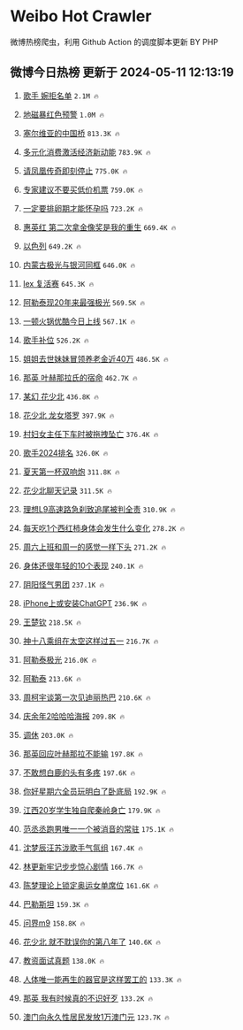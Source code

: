 # Weibo Hot Crawler 



微博热榜爬虫，利用 Github Action 的调度脚本更新 BY PHP 


## 微博今日热榜 更新于 2024-05-11 12:13:19 
1. [歌手 婉拒名单](https://s.weibo.com/weibo?q=%E6%AD%8C%E6%89%8B%20%E5%A9%89%E6%8B%92%E5%90%8D%E5%8D%95&t=31&band_rank=1&Refer=top) `2.1M 🔥` 

1. [地磁暴红色预警](https://s.weibo.com/weibo?q=%23%E5%9C%B0%E7%A3%81%E6%9A%B4%E7%BA%A2%E8%89%B2%E9%A2%84%E8%AD%A6%23&t=31&band_rank=2&Refer=top) `1.0M 🔥` 

1. [塞尔维亚的中国桥](https://s.weibo.com/weibo?q=%23%E5%A1%9E%E5%B0%94%E7%BB%B4%E4%BA%9A%E7%9A%84%E4%B8%AD%E5%9B%BD%E6%A1%A5%23&t=31&band_rank=3&Refer=top) `813.3K 🔥` 

1. [多元化消费激活经济新动能](https://s.weibo.com/weibo?q=%E5%A4%9A%E5%85%83%E5%8C%96%E6%B6%88%E8%B4%B9%E6%BF%80%E6%B4%BB%E7%BB%8F%E6%B5%8E%E6%96%B0%E5%8A%A8%E8%83%BD&t=31&band_rank=4&Refer=top) `783.9K 🔥` 

1. [请凤凰传奇即刻停止](https://s.weibo.com/weibo?q=%E8%AF%B7%E5%87%A4%E5%87%B0%E4%BC%A0%E5%A5%87%E5%8D%B3%E5%88%BB%E5%81%9C%E6%AD%A2&t=31&band_rank=5&Refer=top) `775.0K 🔥` 

1. [专家建议不要买低价机票](https://s.weibo.com/weibo?q=%23%E4%B8%93%E5%AE%B6%E5%BB%BA%E8%AE%AE%E4%B8%8D%E8%A6%81%E4%B9%B0%E4%BD%8E%E4%BB%B7%E6%9C%BA%E7%A5%A8%23&t=31&band_rank=6&Refer=top) `759.0K 🔥` 

1. [一定要排卵期才能怀孕吗](https://s.weibo.com/weibo?q=%23%E4%B8%80%E5%AE%9A%E8%A6%81%E6%8E%92%E5%8D%B5%E6%9C%9F%E6%89%8D%E8%83%BD%E6%80%80%E5%AD%95%E5%90%97%23&t=31&band_rank=7&Refer=top) `723.2K 🔥` 

1. [惠英红 第二次拿金像奖是我的重生](https://s.weibo.com/weibo?q=%E6%83%A0%E8%8B%B1%E7%BA%A2%20%E7%AC%AC%E4%BA%8C%E6%AC%A1%E6%8B%BF%E9%87%91%E5%83%8F%E5%A5%96%E6%98%AF%E6%88%91%E7%9A%84%E9%87%8D%E7%94%9F&t=31&band_rank=8&Refer=top) `669.4K 🔥` 

1. [以色列](https://s.weibo.com/weibo?q=%E4%BB%A5%E8%89%B2%E5%88%97&t=31&band_rank=9&Refer=top) `649.2K 🔥` 

1. [内蒙古极光与银河同框](https://s.weibo.com/weibo?q=%23%E5%86%85%E8%92%99%E5%8F%A4%E6%9E%81%E5%85%89%E4%B8%8E%E9%93%B6%E6%B2%B3%E5%90%8C%E6%A1%86%23&t=31&band_rank=10&Refer=top) `646.0K 🔥` 

1. [lex 复活赛](https://s.weibo.com/weibo?q=lex%20%E5%A4%8D%E6%B4%BB%E8%B5%9B&t=31&band_rank=11&Refer=top) `645.3K 🔥` 

1. [阿勒泰现20年来最强极光](https://s.weibo.com/weibo?q=%23%E9%98%BF%E5%8B%92%E6%B3%B0%E7%8E%B020%E5%B9%B4%E6%9D%A5%E6%9C%80%E5%BC%BA%E6%9E%81%E5%85%89%23&t=31&band_rank=12&Refer=top) `569.5K 🔥` 

1. [一顿火锅优酷今日上线](https://s.weibo.com/weibo?q=%23%E4%B8%80%E9%A1%BF%E7%81%AB%E9%94%85%E4%BC%98%E9%85%B7%E4%BB%8A%E6%97%A5%E4%B8%8A%E7%BA%BF%23&t=31&band_rank=13&Refer=top) `567.1K 🔥` 

1. [歌手补位](https://s.weibo.com/weibo?q=%E6%AD%8C%E6%89%8B%E8%A1%A5%E4%BD%8D&t=31&band_rank=14&Refer=top) `526.2K 🔥` 

1. [姐姐去世妹妹冒领养老金近40万](https://s.weibo.com/weibo?q=%23%E5%A7%90%E5%A7%90%E5%8E%BB%E4%B8%96%E5%A6%B9%E5%A6%B9%E5%86%92%E9%A2%86%E5%85%BB%E8%80%81%E9%87%91%E8%BF%9140%E4%B8%87%23&t=31&band_rank=15&Refer=top) `486.5K 🔥` 

1. [那英 叶赫那拉氏的宿命](https://s.weibo.com/weibo?q=%E9%82%A3%E8%8B%B1%20%E5%8F%B6%E8%B5%AB%E9%82%A3%E6%8B%89%E6%B0%8F%E7%9A%84%E5%AE%BF%E5%91%BD&t=31&band_rank=16&Refer=top) `462.7K 🔥` 

1. [某幻 花少北](https://s.weibo.com/weibo?q=%E6%9F%90%E5%B9%BB%20%E8%8A%B1%E5%B0%91%E5%8C%97&t=31&band_rank=17&Refer=top) `436.8K 🔥` 

1. [花少北 龙女塔罗](https://s.weibo.com/weibo?q=%E8%8A%B1%E5%B0%91%E5%8C%97%20%E9%BE%99%E5%A5%B3%E5%A1%94%E7%BD%97&t=31&band_rank=18&Refer=top) `397.9K 🔥` 

1. [村妇女主任下车时被拖拽坠亡](https://s.weibo.com/weibo?q=%23%E6%9D%91%E5%A6%87%E5%A5%B3%E4%B8%BB%E4%BB%BB%E4%B8%8B%E8%BD%A6%E6%97%B6%E8%A2%AB%E6%8B%96%E6%8B%BD%E5%9D%A0%E4%BA%A1%23&t=31&band_rank=19&Refer=top) `376.4K 🔥` 

1. [歌手2024排名](https://s.weibo.com/weibo?q=%E6%AD%8C%E6%89%8B2024%E6%8E%92%E5%90%8D&t=31&band_rank=20&Refer=top) `326.0K 🔥` 

1. [夏天第一杯双响炮](https://s.weibo.com/weibo?q=%23%E5%A4%8F%E5%A4%A9%E7%AC%AC%E4%B8%80%E6%9D%AF%E5%8F%8C%E5%93%8D%E7%82%AE%23&t=31&band_rank=21&Refer=top) `311.8K 🔥` 

1. [花少北聊天记录](https://s.weibo.com/weibo?q=%23%E8%8A%B1%E5%B0%91%E5%8C%97%E8%81%8A%E5%A4%A9%E8%AE%B0%E5%BD%95%23&t=31&band_rank=22&Refer=top) `311.5K 🔥` 

1. [理想L9高速路急刹致追尾被判全责](https://s.weibo.com/weibo?q=%23%E7%90%86%E6%83%B3L9%E9%AB%98%E9%80%9F%E8%B7%AF%E6%80%A5%E5%88%B9%E8%87%B4%E8%BF%BD%E5%B0%BE%E8%A2%AB%E5%88%A4%E5%85%A8%E8%B4%A3%23&t=31&band_rank=23&Refer=top) `310.9K 🔥` 

1. [每天吃1个西红柿身体会发生什么变化](https://s.weibo.com/weibo?q=%23%E6%AF%8F%E5%A4%A9%E5%90%831%E4%B8%AA%E8%A5%BF%E7%BA%A2%E6%9F%BF%E8%BA%AB%E4%BD%93%E4%BC%9A%E5%8F%91%E7%94%9F%E4%BB%80%E4%B9%88%E5%8F%98%E5%8C%96%23&t=31&band_rank=24&Refer=top) `278.2K 🔥` 

1. [周六上班和周一的感觉一样下头](https://s.weibo.com/weibo?q=%23%E5%91%A8%E5%85%AD%E4%B8%8A%E7%8F%AD%E5%92%8C%E5%91%A8%E4%B8%80%E7%9A%84%E6%84%9F%E8%A7%89%E4%B8%80%E6%A0%B7%E4%B8%8B%E5%A4%B4%23&t=31&band_rank=25&Refer=top) `271.2K 🔥` 

1. [身体还很年轻的10个表现](https://s.weibo.com/weibo?q=%23%E8%BA%AB%E4%BD%93%E8%BF%98%E5%BE%88%E5%B9%B4%E8%BD%BB%E7%9A%8410%E4%B8%AA%E8%A1%A8%E7%8E%B0%23&t=31&band_rank=26&Refer=top) `240.1K 🔥` 

1. [阴阳怪气男团](https://s.weibo.com/weibo?q=%E9%98%B4%E9%98%B3%E6%80%AA%E6%B0%94%E7%94%B7%E5%9B%A2&t=31&band_rank=27&Refer=top) `237.1K 🔥` 

1. [iPhone上或安装ChatGPT](https://s.weibo.com/weibo?q=%23iPhone%E4%B8%8A%E6%88%96%E5%AE%89%E8%A3%85ChatGPT%23&t=31&band_rank=28&Refer=top) `236.9K 🔥` 

1. [王楚钦](https://s.weibo.com/weibo?q=%E7%8E%8B%E6%A5%9A%E9%92%A6&t=31&band_rank=29&Refer=top) `218.5K 🔥` 

1. [神十八乘组在太空这样过五一](https://s.weibo.com/weibo?q=%23%E7%A5%9E%E5%8D%81%E5%85%AB%E4%B9%98%E7%BB%84%E5%9C%A8%E5%A4%AA%E7%A9%BA%E8%BF%99%E6%A0%B7%E8%BF%87%E4%BA%94%E4%B8%80%23&t=31&band_rank=30&Refer=top) `216.7K 🔥` 

1. [阿勒泰极光](https://s.weibo.com/weibo?q=%E9%98%BF%E5%8B%92%E6%B3%B0%E6%9E%81%E5%85%89&t=31&band_rank=31&Refer=top) `216.0K 🔥` 

1. [阿勒泰](https://s.weibo.com/weibo?q=%E9%98%BF%E5%8B%92%E6%B3%B0&t=31&band_rank=32&Refer=top) `213.6K 🔥` 

1. [周柯宇谈第一次见迪丽热巴](https://s.weibo.com/weibo?q=%23%E5%91%A8%E6%9F%AF%E5%AE%87%E8%B0%88%E7%AC%AC%E4%B8%80%E6%AC%A1%E8%A7%81%E8%BF%AA%E4%B8%BD%E7%83%AD%E5%B7%B4%23&t=31&band_rank=33&Refer=top) `210.6K 🔥` 

1. [庆余年2哈哈哈海报](https://s.weibo.com/weibo?q=%23%E5%BA%86%E4%BD%99%E5%B9%B42%E5%93%88%E5%93%88%E5%93%88%E6%B5%B7%E6%8A%A5%23&t=31&band_rank=34&Refer=top) `209.8K 🔥` 

1. [调休](https://s.weibo.com/weibo?q=%E8%B0%83%E4%BC%91&t=31&band_rank=35&Refer=top) `203.0K 🔥` 

1. [那英回应叶赫那拉不能输](https://s.weibo.com/weibo?q=%23%E9%82%A3%E8%8B%B1%E5%9B%9E%E5%BA%94%E5%8F%B6%E8%B5%AB%E9%82%A3%E6%8B%89%E4%B8%8D%E8%83%BD%E8%BE%93%23&t=31&band_rank=36&Refer=top) `197.8K 🔥` 

1. [不敢想白鹿的头有多疼](https://s.weibo.com/weibo?q=%23%E4%B8%8D%E6%95%A2%E6%83%B3%E7%99%BD%E9%B9%BF%E7%9A%84%E5%A4%B4%E6%9C%89%E5%A4%9A%E7%96%BC%23&t=31&band_rank=37&Refer=top) `197.6K 🔥` 

1. [你好星期六全员玩明白了卧底局](https://s.weibo.com/weibo?q=%23%E4%BD%A0%E5%A5%BD%E6%98%9F%E6%9C%9F%E5%85%AD%E5%85%A8%E5%91%98%E7%8E%A9%E6%98%8E%E7%99%BD%E4%BA%86%E5%8D%A7%E5%BA%95%E5%B1%80%23&t=31&band_rank=38&Refer=top) `192.9K 🔥` 

1. [江西20岁学生独自爬秦岭身亡](https://s.weibo.com/weibo?q=%23%E6%B1%9F%E8%A5%BF20%E5%B2%81%E5%AD%A6%E7%94%9F%E7%8B%AC%E8%87%AA%E7%88%AC%E7%A7%A6%E5%B2%AD%E8%BA%AB%E4%BA%A1%23&t=31&band_rank=39&Refer=top) `179.9K 🔥` 

1. [范丞丞跑男唯一一个被消音的常驻](https://s.weibo.com/weibo?q=%23%E8%8C%83%E4%B8%9E%E4%B8%9E%E8%B7%91%E7%94%B7%E5%94%AF%E4%B8%80%E4%B8%80%E4%B8%AA%E8%A2%AB%E6%B6%88%E9%9F%B3%E7%9A%84%E5%B8%B8%E9%A9%BB%23&t=31&band_rank=40&Refer=top) `175.1K 🔥` 

1. [沈梦辰汪苏泷歌手气氛组](https://s.weibo.com/weibo?q=%23%E6%B2%88%E6%A2%A6%E8%BE%B0%E6%B1%AA%E8%8B%8F%E6%B3%B7%E6%AD%8C%E6%89%8B%E6%B0%94%E6%B0%9B%E7%BB%84%23&t=31&band_rank=41&Refer=top) `167.4K 🔥` 

1. [林更新牢记步步惊心剧情](https://s.weibo.com/weibo?q=%23%E6%9E%97%E6%9B%B4%E6%96%B0%E7%89%A2%E8%AE%B0%E6%AD%A5%E6%AD%A5%E6%83%8A%E5%BF%83%E5%89%A7%E6%83%85%23&t=31&band_rank=42&Refer=top) `166.7K 🔥` 

1. [陈梦理论上锁定奥运女单席位](https://s.weibo.com/weibo?q=%23%E9%99%88%E6%A2%A6%E7%90%86%E8%AE%BA%E4%B8%8A%E9%94%81%E5%AE%9A%E5%A5%A5%E8%BF%90%E5%A5%B3%E5%8D%95%E5%B8%AD%E4%BD%8D%23&t=31&band_rank=43&Refer=top) `161.6K 🔥` 

1. [巴勒斯坦](https://s.weibo.com/weibo?q=%E5%B7%B4%E5%8B%92%E6%96%AF%E5%9D%A6&t=31&band_rank=44&Refer=top) `159.3K 🔥` 

1. [问界m9](https://s.weibo.com/weibo?q=%E9%97%AE%E7%95%8Cm9&t=31&band_rank=45&Refer=top) `158.8K 🔥` 

1. [花少北 就不耽误你的第八年了](https://s.weibo.com/weibo?q=%E8%8A%B1%E5%B0%91%E5%8C%97%20%E5%B0%B1%E4%B8%8D%E8%80%BD%E8%AF%AF%E4%BD%A0%E7%9A%84%E7%AC%AC%E5%85%AB%E5%B9%B4%E4%BA%86&t=31&band_rank=46&Refer=top) `140.6K 🔥` 

1. [教资面试真题](https://s.weibo.com/weibo?q=%E6%95%99%E8%B5%84%E9%9D%A2%E8%AF%95%E7%9C%9F%E9%A2%98&t=31&band_rank=47&Refer=top) `138.0K 🔥` 

1. [人体唯一能再生的器官是这样罢工的](https://s.weibo.com/weibo?q=%23%E4%BA%BA%E4%BD%93%E5%94%AF%E4%B8%80%E8%83%BD%E5%86%8D%E7%94%9F%E7%9A%84%E5%99%A8%E5%AE%98%E6%98%AF%E8%BF%99%E6%A0%B7%E7%BD%A2%E5%B7%A5%E7%9A%84%23&t=31&band_rank=48&Refer=top) `133.3K 🔥` 

1. [那英 我有时候真的不识好歹](https://s.weibo.com/weibo?q=%E9%82%A3%E8%8B%B1%20%E6%88%91%E6%9C%89%E6%97%B6%E5%80%99%E7%9C%9F%E7%9A%84%E4%B8%8D%E8%AF%86%E5%A5%BD%E6%AD%B9&t=31&band_rank=49&Refer=top) `133.2K 🔥` 

1. [澳门向永久性居民发放1万澳门元](https://s.weibo.com/weibo?q=%23%E6%BE%B3%E9%97%A8%E5%90%91%E6%B0%B8%E4%B9%85%E6%80%A7%E5%B1%85%E6%B0%91%E5%8F%91%E6%94%BE1%E4%B8%87%E6%BE%B3%E9%97%A8%E5%85%83%23&t=31&band_rank=50&Refer=top) `123.7K 🔥` 

